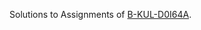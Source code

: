 Solutions to Assignments of [B-KUL-D0I64A](https://onderwijsaanbod.kuleuven.be/syllabi/n/D0I64AN.htm).
